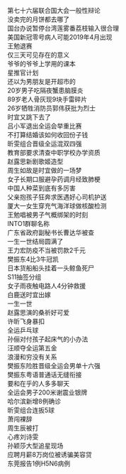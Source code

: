 第七十六届联合国大会一般性辩论  
没卖完的月饼都去哪了  
国台办说暂停台湾莲雾番荔枝输入很合理  
美国新冠零号病人可能2019年4月出现  
王勉退赛  
仅三天可见存在的意义  
爷爷的爷爷上学用的课本  
星推官计划  
还以为男朋友是开超市的  
20岁男子吃隔夜蟹患脑膜炎  
89岁老人骨灰现9块手雷碎片  
26岁牺牲消防员郭伟获批为烈士  
时宜又跳下去了  
吕小军退出全运会举重比赛  
不打算结婚该如何收回份子钱  
昕雯组合晋级全运混双四强  
教育部要求清查中职学校办学资质  
赵露思新剧歌姬造型  
周生如故是时宜做的一场梦  
女子长期口服避孕药调月经致肺梗  
中国人种菜到底有多厉害  
父亲抱孩子狂奔求医遇好心司机护送  
厦大一女生穿充气海洋球做核酸检测  
王勉唱被男子气概绑架的时刻  
INTO1群聊名称  
广东省政府副秘书长曹达华被查  
一生一世结局圆满了  
王力宏防疫不当被罚款2千元  
樊振东4比3牛冠凯  
日本货船船头挂着一头鲸鱼死尸  
S11抽签分组  
女子雨夜触电路人4分钟救援  
白鹿送时宜出嫁  
一生一世  
赵露思演的桑祈好可爱  
许昕飞身暴扣  
全运乒乓球  
孙俪对付孩子起床气的小办法  
汪顺夺全运第五金  
浪漫和穷没有关系  
樊振东险胜晋级全运会男单十六强  
樊振东粤语普通话无缝衔接  
要和在乎的人多多聊天  
全运会男子200米谢震业银牌  
哈尔滨新增8例确诊  
昕雯组合连扳5球  
萧闯裸辞  
周生辰被打  
心疼刘诗雯  
孙颖莎大型追星现场  
应聘月薪8万岗位被诱骗美容贷  
东莞报告1例H5N6病例  

